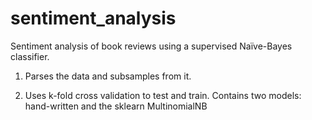 # sentiment_analysis
Sentiment analysis of book reviews using a supervised Naïve-Bayes classifier.

1. Parses the data and subsamples from it.

2.  Uses k-fold cross validation to test and train. 
   Contains two models: hand-written and the sklearn MultinomialNB
